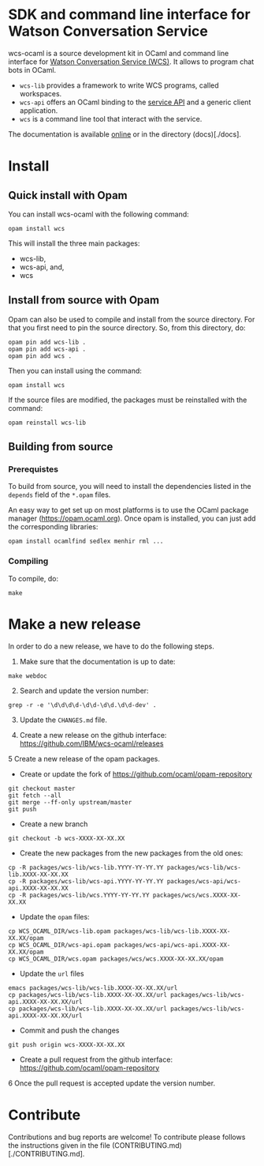 # SDK and command line interface for Watson Conversation Service

wcs-ocaml is a source development kit in OCaml and command line interface for
[Watson Conversation Service (WCS)](https://www.ibm.com/watson/services/conversation/). It allows to program chat bots in OCaml.

* `wcs-lib` provides a framework to write WCS programs, called
  workspaces.
* `wcs-api` offers an OCaml binding to the
  [service API](https://www.ibm.com/watson/developercloud/conversation/api/v1/)
  and a generic client application.
* `wcs` is a command line tool that interact with the service.

The documentation is available [online](https://ibm.github.io/wcs-ocaml/) or in
the directory (docs)[./docs].

# Install

## Quick install with Opam

You can install wcs-ocaml with the following command:
```
opam install wcs
```

This will install the three main packages:
- wcs-lib,
- wcs-api, and,
- wcs


## Install from source with Opam

Opam can also be used to compile and install from the source
directory. For that you first need to pin the source directory.
So, from this directory, do:
```
opam pin add wcs-lib .
opam pin add wcs-api .
opam pin add wcs .
```

Then you can install using the command:
```
opam install wcs
```

If the source files are modified, the packages must be reinstalled
with the command:
```
opam reinstall wcs-lib
```


## Building from source
### Prerequistes

To build from source, you will need to install the dependencies
listed in the `depends` field of the `*.opam` files.

An easy way to get set up on most platforms is to use the OCaml
package manager (https://opam.ocaml.org). Once opam is installed, you
can just add the corresponding libraries:
```
opam install ocamlfind sedlex menhir rml ...
```

### Compiling

To compile, do:

```
make
```

# Make a new release

In order to do a new release, we have to do the following steps.

1. Make sure that the documentation is up to date:
```
make webdoc
```

2. Search and update the version number:
```
grep -r -e '\d\d\d\d-\d\d-\d\d.\d\d-dev' .
```

3. Update the `CHANGES.md` file.

4. Create a new release on the github interface:
   https://github.com/IBM/wcs-ocaml/releases

5 Create a new release of the opam packages.
  - Create or update the fork of https://github.com/ocaml/opam-repository
```
git checkout master
git fetch --all
git merge --ff-only upstream/master
git push
```
  - Create a new branch
```
git checkout -b wcs-XXXX-XX-XX.XX
```
  - Create the new packages from the new packages from the old ones:
```
cp -R packages/wcs-lib/wcs-lib.YYYY-YY-YY.YY packages/wcs-lib/wcs-lib.XXXX-XX-XX.XX
cp -R packages/wcs-lib/wcs-api.YYYY-YY-YY.YY packages/wcs-api/wcs-api.XXXX-XX-XX.XX
cp -R packages/wcs-lib/wcs.YYYY-YY-YY.YY packages/wcs/wcs.XXXX-XX-XX.XX
```
  - Update the `opam` files:
```
cp WCS_OCAML_DIR/wcs-lib.opam packages/wcs-lib/wcs-lib.XXXX-XX-XX.XX/opam
cp WCS_OCAML_DIR/wcs-api.opam packages/wcs-api/wcs-api.XXXX-XX-XX.XX/opam
cp WCS_OCAML_DIR/wcs.opam packages/wcs/wcs.XXXX-XX-XX.XX/opam
```
  - Update the `url` files
```
emacs packages/wcs-lib/wcs-lib.XXXX-XX-XX.XX/url
cp packages/wcs-lib/wcs-lib.XXXX-XX-XX.XX/url packages/wcs-lib/wcs-api.XXXX-XX-XX.XX/url
cp packages/wcs-lib/wcs-lib.XXXX-XX-XX.XX/url packages/wcs-lib/wcs-api.XXXX-XX-XX.XX/url
```
  - Commit and push the changes
```
git push origin wcs-XXXX-XX-XX.XX
```
  - Create a pull request from the github interface:
	https://github.com/ocaml/opam-repository

6 Once the pull request is accepted update the version number.

# Contribute

Contributions and bug reports are welcome!
To contribute please follows the instructions given in the file (CONTRIBUTING.md)[./CONTRIBUTING.md].

